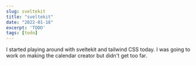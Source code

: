 ```yaml
---
slug: sveltekit
title: "sveltekit"
date: "2022-01-18"
excerpt: 'TODO'
tags: [todo]
---
```


I started playing around with sveltekit and tailwind CSS today. I was going to work on making the calendar creator but didn't get too far.
